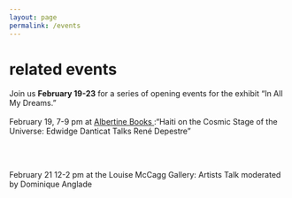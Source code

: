```yaml
---
layout: page
permalink: /events
---
```

<div id="column-a"><h1>related events</h1></div>


<div id="column-b">Join us <strong>February 19-23</strong> for a series of opening events for the exhibit “In All My Dreams.”  <br><br>
February 19, 7-9 pm at <a href="https://www.albertine.com/join-four-online-conversations-on-rene-depestres-hadriana-in-all-my-dreams/" target="_blank"> Albertine Books </a>:“Haiti on the Cosmic Stage of the Universe: Edwidge Danticat Talks René Depestre” 

<br><br>

February 21 12-2 pm at the Louise McCagg Gallery: Artists Talk moderated by Dominique Anglade 
</div>
